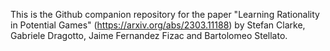 This is the Github companion repository for the paper "Learning Rationality in Potential Games" (https://arxiv.org/abs/2303.11188) by Stefan Clarke, Gabriele Dragotto, Jaime Fernandez Fizac and Bartolomeo Stellato.
